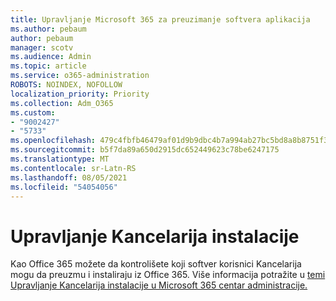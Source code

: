 ```yaml
---
title: Upravljanje Microsoft 365 za preuzimanje softvera aplikacija
ms.author: pebaum
author: pebaum
manager: scotv
ms.audience: Admin
ms.topic: article
ms.service: o365-administration
ROBOTS: NOINDEX, NOFOLLOW
localization_priority: Priority
ms.collection: Adm_O365
ms.custom:
- "9002427"
- "5733"
ms.openlocfilehash: 479c4fbfb46479af01d9b9dbc4b7a994ab27bc5bd8a8b8751f3dc9d203a60313
ms.sourcegitcommit: b5f7da89a650d2915dc652449623c78be6247175
ms.translationtype: MT
ms.contentlocale: sr-Latn-RS
ms.lasthandoff: 08/05/2021
ms.locfileid: "54054056"
---
```

# <a name="manage-office-installation-options"></a>Upravljanje Kancelarija instalacije

Kao Office 365 možete da kontrolišete koji softver korisnici Kancelarija mogu da preuzmu i instaliraju iz Office 365. Više informacija potražite u [temi Upravljanje Kancelarija instalacije u Microsoft 365 centar administracije.](https://docs.microsoft.com/deployoffice/manage-software-download-settings-office-365)
